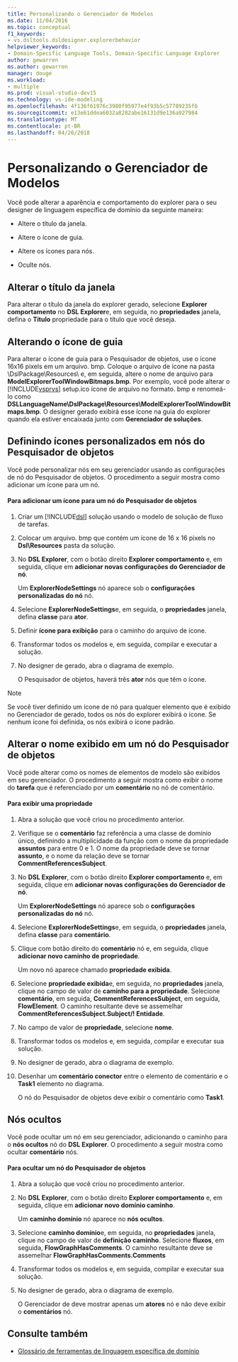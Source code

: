 ```yaml
---
title: Personalizando o Gerenciador de Modelos
ms.date: 11/04/2016
ms.topic: conceptual
f1_keywords:
- vs.dsltools.dsldesigner.explorerbehavior
helpviewer_keywords:
- Domain-Specific Language Tools, Domain-Specific Language Explorer
author: gewarren
ms.author: gewarren
manager: douge
ms.workload:
- multiple
ms.prod: visual-studio-dev15
ms.technology: vs-ide-modeling
ms.openlocfilehash: 4f136f61976c3980f95977e4f93b5c57789235f6
ms.sourcegitcommit: e13e61ddea6032a8282abe16131d9e136a927984
ms.translationtype: MT
ms.contentlocale: pt-BR
ms.lasthandoff: 04/26/2018
---
```

# <a name="customizing-the-model-explorer"></a>Personalizando o Gerenciador de Modelos
Você pode alterar a aparência e comportamento do explorer para o seu designer de linguagem específica de domínio da seguinte maneira:

-   Altere o título da janela.

-   Altere o ícone de guia.

-   Altere os ícones para nós.

-   Oculte nós.

## <a name="changing-the-window-title"></a>Alterar o título da janela
 Para alterar o título da janela do explorer gerado, selecione **Explorer comportamento** no **DSL Explorer**e, em seguida, no **propriedades** janela, defina o  **Título** propriedade para o título que você deseja.

## <a name="changing-the-tab-icon"></a>Alterando o ícone de guia
 Para alterar o ícone de guia para o Pesquisador de objetos, use o ícone 16x16 pixels em um arquivo. bmp. Coloque o arquivo de ícone na pasta \DslPackage\Resources\ e, em seguida, altere o nome de arquivo para **ModelExplorerToolWindowBitmaps.bmp**. Por exemplo, você pode alterar o [!INCLUDE[vsprvs](../code-quality/includes/vsprvs_md.md)] setup.ico ícone de arquivo no formato. bmp e renomeá-lo como **DSLLanguageName\DslPackage\Resources\ModelExplorerToolWindowBitmaps.bmp**. O designer gerado exibirá esse ícone na guia do explorer quando ela estiver encaixada junto com **Gerenciador de soluções**.

## <a name="setting-custom-icons-on-explorer-nodes"></a>Definindo ícones personalizados em nós do Pesquisador de objetos
 Você pode personalizar nós em seu gerenciador usando as configurações de nó do Pesquisador de objetos. O procedimento a seguir mostra como adicionar um ícone para um nó.

#### <a name="to-add-an-icon-to-an-explorer-node"></a>Para adicionar um ícone para um nó do Pesquisador de objetos

1.  Criar um [!INCLUDE[dsl](../modeling/includes/dsl_md.md)] solução usando o modelo de solução de fluxo de tarefas.

2.  Colocar um arquivo. bmp que contém um ícone de 16 x 16 pixels no **Dsl\Resources** pasta da solução.

3.  No **DSL Explorer**, com o botão direito **Explorer comportamento** e, em seguida, clique em **adicionar novas configurações do Gerenciador de nó**.

     Um **ExplorerNodeSettings** nó aparece sob o **configurações personalizadas do nó** nó.

4.  Selecione **ExplorerNodeSettings**e, em seguida, o **propriedades** janela, defina **classe** para **ator**.

5.  Definir **ícone para exibição** para o caminho do arquivo de ícone.

6.  Transformar todos os modelos e, em seguida, compilar e executar a solução.

7.  No designer de gerado, abra o diagrama de exemplo.

     O Pesquisador de objetos, haverá três **ator** nós que têm o ícone.

> [!NOTE]
>  Se você tiver definido um ícone de nó para qualquer elemento que é exibido no Gerenciador de gerado, todos os nós do explorer exibirá o ícone. Se nenhum ícone foi definida, os nós exibirá o ícone padrão.

## <a name="changing-the-name-displayed-on-an-explorer-node"></a>Alterar o nome exibido em um nó do Pesquisador de objetos
 Você pode alterar como os nomes de elementos de modelo são exibidos em seu gerenciador. O procedimento a seguir mostra como exibir o nome do **tarefa** que é referenciado por um **comentário** no nó de comentário.

#### <a name="to-display-a-property"></a>Para exibir uma propriedade

1.  Abra a solução que você criou no procedimento anterior.

2.  Verifique se o **comentário** faz referência a uma classe de domínio único, definindo a multiplicidade da função com o nome da propriedade **assuntos** para entre 0 e 1. O nome da propriedade deve se tornar **assunto**, e o nome da relação deve se tornar **CommentReferencesSubject**.

3.  No **DSL Explorer**, com o botão direito **Explorer comportamento** e, em seguida, clique em **adicionar novas configurações do Gerenciador de nó**.

     Um **ExplorerNodeSettings** nó aparece sob o **configurações personalizadas do nó** nó.

4.  Selecione **ExplorerNodeSettings**e, em seguida, o **propriedades** janela, defina **classe** para **comentário**.

5.  Clique com botão direito do **comentário** nó e, em seguida, clique **adicionar novo caminho de propriedade**.

     Um novo nó aparece chamado **propriedade exibida**.

6.  Selecione **propriedade exibida**e, em seguida, no **propriedades** janela, clique no campo de valor de **caminho para a propriedade**. Selecione **comentário**, em seguida, **CommentReferencesSubject**, em seguida, **FlowElement**. O caminho resultante deve se assemelhar **CommentReferencesSubject.Subject/! Entidade**.

7.  No campo de valor de **propriedade**, selecione **nome**.

8.  Transformar todos os modelos e, em seguida, compilar e executar sua solução.

9. No designer de gerado, abra o diagrama de exemplo.

10. Desenhar um **comentário conector** entre o elemento de comentário e o **Task1** elemento no diagrama.

     O nó do Pesquisador de objetos deve exibir o comentário como **Task1**.

## <a name="hiding-nodes"></a>Nós ocultos
 Você pode ocultar um nó em seu gerenciador, adicionando o caminho para o **nós ocultos** nó do **DSL Explorer**. O procedimento a seguir mostra como ocultar **comentário** nós.

#### <a name="to-hide-an-explorer-node"></a>Para ocultar um nó do Pesquisador de objetos

1.  Abra a solução que você criou no procedimento anterior.

2.  No **DSL Explorer**, com o botão direito **Explorer comportamento** e, em seguida, clique em **adicionar novo domínio caminho**.

     Um **caminho domínio** nó aparece no **nós ocultos**.

3.  Selecione **caminho domínio**e, em seguida, no **propriedades** janela, clique no campo de valor de **definição caminho**. Selecione **fluxos**, em seguida, **FlowGraphHasComments**. O caminho resultante deve se assemelhar **FlowGraphHasComments.Comments**

4.  Transformar todos os modelos e, em seguida, compilar e executar sua solução.

5.  No designer de gerado, abra o diagrama de exemplo.

     O Gerenciador de deve mostrar apenas um **atores** nó e não deve exibir o **comentários** nó.

## <a name="see-also"></a>Consulte também

- [Glossário de ferramentas de linguagem específica de domínio](http://msdn.microsoft.com/ca5e84cb-a315-465c-be24-76aa3df276aa)